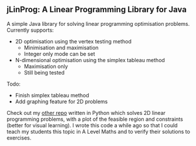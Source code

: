## jLinProg: A Linear Programming Library for Java
A simple Java library for solving linear programming optimisation problems.
Currently supports:

- 2D optimisation using the vertex testing method
    - Minimisation and maximisation
    - Integer only mode can be set
- N-dimensional optimisation using the simplex tableau method
    - Maximisation only
    - Still being tested
    
Todo:
- Finish simplex tableau method
- Add graphing feature for 2D problems


Check out my [other repo](https://github.com/thealexcons/linear-programming-2d) written in Python which solves 2D linear programming problems, 
with a plot of the feasible region and constraints (better for visual learning). I wrote this code a while ago so that I could
teach my students this topic in A Level Maths and to verify their solutions to exercises.